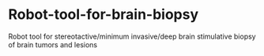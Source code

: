 # Robot-tool-for-brain-biopsy
Robot tool for stereotactive/minimum invasive/deep brain stimulative biopsy of brain tumors and lesions
